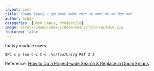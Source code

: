 ```yaml
---
layout: post
title: "Doom Emacs এ পুরো প্রজেক্টে একাধিক ফাইলে এক কমান্ডে সার্চ এবং রিপ্লেস করা"
author: azhar
categories: [Doom Emacs, Projectile]
image: assets/images/emacs/doom-emacs/find-replace.jpg
featured: false
---
```


for ivy module users

`SPC s p foo C-c C-e :%s/foo/bar/g RET Z Z`

Reference:
[ How to Do a Project-wide Search & Replace in Doom Emacs ](https://hungyi.net/posts/doom-emacs-search-replace-project/)
